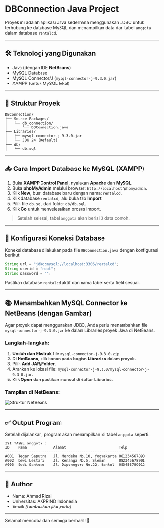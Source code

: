 # DBConnection Java Project

Proyek ini adalah aplikasi Java sederhana menggunakan JDBC untuk terhubung ke database MySQL dan menampilkan data dari tabel `anggota` dalam database `rentalcd`.

---

## 🛠️ Teknologi yang Digunakan

* Java (dengan IDE **NetBeans**)
* MySQL Database
* MySQL Connector/J (`mysql-connector-j-9.3.0.jar`)
* XAMPP (untuk MySQL lokal)

---

## 📂 Struktur Proyek

```
DBConnection/
├── Source Packages/
│   └── db_connection/
│       └── DBConnection.java
├── Libraries/
│   ├── mysql-connector-j-9.3.0.jar
│   └── JDK 24 (Default)
├── db/
│   └── db.sql
```

---

## 📥 Cara Import Database ke MySQL (XAMPP)

1. Buka **XAMPP Control Panel**, nyalakan **Apache** dan **MySQL**.
2. Buka **phpMyAdmin** melalui browser: `http://localhost/phpmyadmin`.
3. Klik **New**, buat database baru dengan nama: `rentalcd`.
4. Klik database `rentalcd`, lalu buka tab **Import**.
5. Pilih file `db.sql` dari folder `db/db.sql`.
6. Klik **Go** untuk menyelesaikan proses import.

> Setelah selesai, tabel `anggota` akan berisi 3 data contoh.

---

## 🔗 Konfigurasi Koneksi Database

Koneksi database dilakukan pada file `DBConnection.java` dengan konfigurasi berikut:

```java
String url = "jdbc:mysql://localhost:3306/rentalcd";
String userid = "root";
String password = "";
```

Pastikan database `rentalcd` aktif dan nama tabel serta field sesuai.

---

## 📚 Menambahkan MySQL Connector ke NetBeans (dengan Gambar)

Agar proyek dapat menggunakan JDBC, Anda perlu menambahkan file `mysql-connector-j-9.3.0.jar` ke dalam Libraries proyek Java di NetBeans.

### Langkah-langkah:

1. **Unduh dan Ekstrak** file `mysql-connector-j-9.3.0.zip`.
2. Di **NetBeans**, klik kanan pada bagian **Libraries** dalam proyek.
3. Pilih **Add JAR/Folder**.
4. Arahkan ke lokasi file: `mysql-connector-j-9.3.0/mysql-connector-j-9.3.0.jar`.
5. Klik **Open** dan pastikan muncul di daftar Libraries.

### Tampilan di NetBeans:

![Struktur NetBeans](Screenshot%202025-06-12%20at%2021.28.13.png)

---

## ✅ Output Program

Setelah dijalankan, program akan menampilkan isi tabel `anggota` seperti:

```
ISI TABEL anggota :
ID    Nama            Alamat                        Telp
--------------------------------------------------------------
A001  Tegar Saputra   Jl. Merdeka No.10, Yogyakarta 081234567890
A002  Dewi Lestari    Jl. Kenanga No.5, Sleman      082345678901
A003  Budi Santoso    Jl. Diponegoro No.22, Bantul  083456789012
```

---

## 👤 Author

* Nama: Ahmad Rizal
* Universitas: AKPRIND Indonesia
* Email: *\[tambahkan jika perlu]*

---

Selamat mencoba dan semoga berhasil! 🚀
